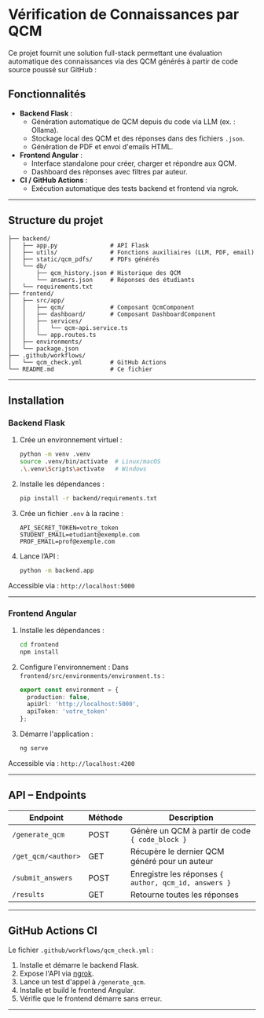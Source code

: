 #  Vérification de Connaissances par QCM

Ce projet fournit une solution full-stack permettant une évaluation automatique des connaissances via des QCM générés à partir de code source poussé sur GitHub :
## Fonctionnalités

- **Backend Flask** :
  - Génération automatique de QCM depuis du code via LLM (ex. : Ollama).
  - Stockage local des QCM et des réponses dans des fichiers `.json`.
  - Génération de PDF et envoi d'emails HTML.
- **Frontend Angular** :
  - Interface standalone pour créer, charger et répondre aux QCM.
  - Dashboard des réponses avec filtres par auteur.
- **CI / GitHub Actions** :
  - Exécution automatique des tests backend et frontend via ngrok.

---

##  Structure du projet

```
├── backend/
│   ├── app.py               # API Flask
│   ├── utils/               # Fonctions auxiliaires (LLM, PDF, email)
│   ├── static/qcm_pdfs/     # PDFs générés
│   └── db/
│       ├── qcm_history.json # Historique des QCM
│       └── answers.json     # Réponses des étudiants
│   └── requirements.txt
├── frontend/
│   ├── src/app/
│   │   ├── qcm/             # Composant QcmComponent
│   │   ├── dashboard/       # Composant DashboardComponent
│   │   ├── services/
│   │   │   └── qcm-api.service.ts
│   │   └── app.routes.ts
│   ├── environments/
│   └── package.json
├── .github/workflows/
│   └── qcm_check.yml        # GitHub Actions
└── README.md                # Ce fichier
```

---

##  Installation

###  Backend Flask

1. Crée un environnement virtuel :
   ```bash
   python -m venv .venv
   source .venv/bin/activate  # Linux/macOS
   .\.venv\Scripts\activate   # Windows
   ```

2. Installe les dépendances :
   ```bash
   pip install -r backend/requirements.txt
   ```

3. Crée un fichier `.env` à la racine :
   ```dotenv
   API_SECRET_TOKEN=votre_token
   STUDENT_EMAIL=etudiant@exemple.com
   PROF_EMAIL=prof@exemple.com
   ```

4. Lance l’API :
   ```bash
   python -m backend.app
   ```

 Accessible via : `http://localhost:5000`

---

###  Frontend Angular

1. Installe les dépendances :
   ```bash
   cd frontend
   npm install
   ```

2. Configure l'environnement :
   Dans `frontend/src/environments/environment.ts` :
   ```ts
   export const environment = {
     production: false,
     apiUrl: 'http://localhost:5000',
     apiToken: 'votre_token'
   };
   ```

3. Démarre l'application :
   ```bash
   ng serve
   ```

Accessible via : `http://localhost:4200`

---

##  API – Endpoints

| Endpoint                  | Méthode | Description                                           |
|---------------------------|---------|-------------------------------------------------------|
| `/generate_qcm`           | POST    | Génère un QCM à partir de code `{ code_block }`       |
| `/get_qcm/<author>`       | GET     | Récupère le dernier QCM généré pour un auteur         |
| `/submit_answers`         | POST    | Enregistre les réponses `{ author, qcm_id, answers }` |
| `/results`                | GET     | Retourne toutes les réponses                         |

---

##  GitHub Actions CI

Le fichier `.github/workflows/qcm_check.yml` :

1. Installe et démarre le backend Flask.
2. Expose l'API via [ngrok](https://ngrok.com/).
3. Lance un test d'appel à `/generate_qcm`.
4. Installe et build le frontend Angular.
5. Vérifie que le frontend démarre sans erreur.

---


